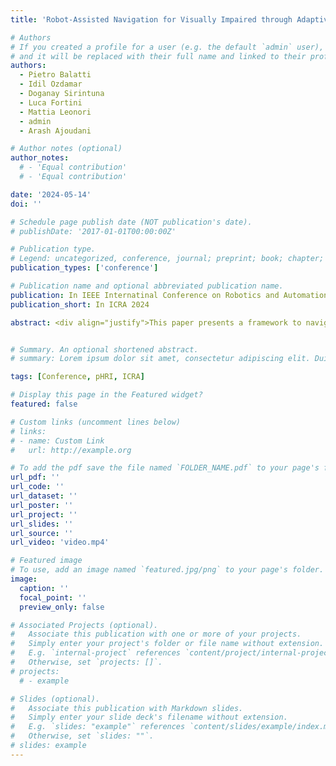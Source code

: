 ```yaml
---
title: 'Robot-Assisted Navigation for Visually Impaired through Adaptive Impedance and Path Planning'

# Authors
# If you created a profile for a user (e.g. the default `admin` user), write the username (folder name) here
# and it will be replaced with their full name and linked to their profile.
authors:
  - Pietro Balatti
  - Idil Ozdamar
  - Doganay Sirintuna
  - Luca Fortini
  - Mattia Leonori
  - admin
  - Arash Ajoudani

# Author notes (optional)
author_notes:
  # - 'Equal contribution'
  # - 'Equal contribution'

date: '2024-05-14'
doi: ''

# Schedule page publish date (NOT publication's date).
# publishDate: '2017-01-01T00:00:00Z'

# Publication type.
# Legend: uncategorized, conference, journal; preprint; book; chapter; thesis; patent
publication_types: ['conference']

# Publication name and optional abbreviated publication name.
publication: In IEEE Internatinal Conference on Robotics and Automation (ICRA) 2024
publication_short: In ICRA 2024

abstract: <div align="justify">This paper presents a framework to navigate visually impaired people through unfamiliar environments by means of a mobile manipulator. The Human-Robot system consists of three key components. A mobile base, a robotic arm, and the human subject who gets guided by the robotic arm via physically coupling their hand with the cobot's end-effector. These components, receiving a goal from the user, traverse a collision-free set of waypoints in a coordinated manner, while avoiding static and dynamic obstacles through an obstacle avoidance unit and a novel human guidance planner. With this aim, we also present a legs tracking algorithm that utilizes 2D LiDAR sensors integrated into the mobile base to monitor the human pose. Additionally, we introduce an adaptive pulling planner responsible for guiding the individual back to the intended path if they veer off course. This is achieved by establishing a target arm end-effector position and dynamically adjusting the impedance parameters in real-time through a impedance tuning unit. To validate the framework we present a set of experiments both in laboratory settings with 12 healthy blindfolded subjects and a proof-of-concept demonstration in a real-world scenario.</div>


# Summary. An optional shortened abstract.
# summary: Lorem ipsum dolor sit amet, consectetur adipiscing elit. Duis posuere tellus ac convallis placerat. Proin tincidunt magna sed ex sollicitudin condimentum.

tags: [Conference, pHRI, ICRA]

# Display this page in the Featured widget?
featured: false

# Custom links (uncomment lines below)
# links:
# - name: Custom Link
#   url: http://example.org

# To add the pdf save the file named `FOLDER_NAME.pdf` to your page's folder.
url_pdf: ''
url_code: ''
url_dataset: ''
url_poster: ''
url_project: ''
url_slides: ''
url_source: ''
url_video: 'video.mp4'

# Featured image
# To use, add an image named `featured.jpg/png` to your page's folder.
image:
  caption: ''
  focal_point: ''
  preview_only: false

# Associated Projects (optional).
#   Associate this publication with one or more of your projects.
#   Simply enter your project's folder or file name without extension.
#   E.g. `internal-project` references `content/project/internal-project/index.md`.
#   Otherwise, set `projects: []`.
# projects:
  # - example

# Slides (optional).
#   Associate this publication with Markdown slides.
#   Simply enter your slide deck's filename without extension.
#   E.g. `slides: "example"` references `content/slides/example/index.md`.
#   Otherwise, set `slides: ""`.
# slides: example
---
```


<!-- {{% callout note %}}
Click the _Cite_ button above to demo the feature to enable visitors to import publication metadata into their reference management software.
{{% /callout %}}

{{% callout note %}}
Create your slides in Markdown - click the _Slides_ button to check out the example.
{{% /callout %}}

Supplementary notes can be added here, including [code, math, and images](https://wowchemy.com/docs/writing-markdown-latex/). -->
